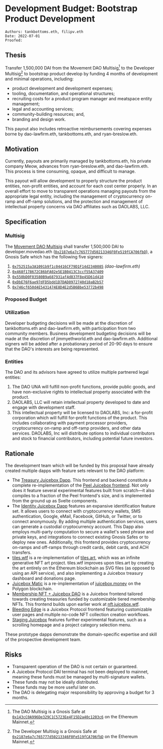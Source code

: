 # Development Budget: Bootstrap Product Development

```
Authors: tankbottoms.eth, filipv.eth
Date: 2022-07-01
Proofed:
```

## Thesis

Transfer 1,500,000 DAI from the Movement DAO Multisig[^1] to the Developer Multisig[^2] to bootstrap product develop by funding 4 months of development and minimal operations, including:
- product development and development expenses;
- tooling, documentation, and operational structures;
- recruiting costs for a product program manager and meatspace entity management;
- legal and accounting services; 
- community-building resources; and,
- branding and design work.

This payout also includes retroactive reimbursements covering expenses borne by dao-lawfirm.eth, tankbottoms.eth, and ryan-breslow.eth.

## Motivation

Currently, payouts are primarily managed by tankbottoms.eth, his private company Meow, advances from ryan-breslow.eth, and dao-lawfirm.eth. This process is time consuming, opaque, and difficult to manage.

This payout will allow development to properly structure the product entities, non-profit entities, and account for each cost center properly. In an overall effort to move to transparent operations managing payouts from the appropriate legal entity, including the management of cryptocurrency on-ramp and off-ramp solutions, and the protection and management of intellectual property concerns via DAO affiliates such as DAOLABS, LLC.

## Specification

### Multisig

The [Movement DAO Multisig](https://gov.move.xyz/dao/governance/multisig) shall transfer 1,500,000 DAI to developer.movedao.eth ([`0x2187e6a7c765777d50213346F0Fe519fCA706fbD`](https://etherscan.io/address/0x2187e6a7c765777d50213346F0Fe519fCA706fbD)), a Gnosis Safe which has the following five signers:

1. [`0x752515a3A1091b9f1c04416CF79D1F14d2340085`](https://etherscan.io/address/0x752515a3A1091b9f1c04416CF79D1F14d2340085) _(dao-lawfirm.eth)_
2. [`0x468f178672C86bFA02e5E1B0413C3ccf55A37409`](https://etherscan.io/address/0x468f178672C86bFA02e5E1B0413C3ccf55A37409)
3. [`0x550bD0F03580B9a687931af4d837F8e45D61d410`](https://etherscan.io/address/0x550bD0F03580B9a687931af4d837F8e45D61d410)
4. [`0xDbE76F6ae97dFD5bdd1D7DAD8972740d18aB2b57`](https://etherscan.io/address/0xDbE76F6ae97dFD5bdd1D7DAD8972740d18aB2b57)
5. [`0x746cf650d4E5431474E8D4E2d5B6Bbe53772b498`](https://etherscan.io/address/0x746cf650d4E5431474E8D4E2d5B6Bbe53772b498)

### Proposed Budget

### Utilization

Developer budgeting decisions will be made at the discretion of tankbottoms.eth and dao-lawfirm.eth, with participation from two community members. Business development budgeting decisions will be made at the discretion of jimmyethworld.eth and dao-lawfirm.eth. Additional signers will be added after a probationary period of 20-90 days to ensure that the DAO's interests are being represented.

### Entities

The DAO and its advisors have agreed to utilize multiple partnered legal entities:

1. The DAO UNA will fulfill non-profit functions, provide public goods, and have non-exclusive rights to intellectual property associated with the product.
2. DAOLABS, LLC will retain intellectual property developed to date and engage with development staff.
3. This intellectual property will be licensed to DAOLABS, Inc: a for-profit corporation which will fulfill for-profit functions of the product. This includes collaborating with payment processor providers, cryptocurrency on-ramp and off-ramp providers, and other data services. DAOLABS, Inc will distribute options to individual contributors and stock to financial contributors, including potential future investors.

## Rationale

The development team which will be funded by this proposal have already created multiple dapps with feature sets relevant to the DAO platform:

-   The [Treasury Juicebox Dapp](https://juicebox.wtf/). This frontend and backend constitute a complete re-implementation of the [Peel Juicebox frontend](https://juicebox.money). Not only does it feature several experimental features built from scratch—it also compiles to a fraction of the Peel frontend's size, and is implemented from the ground up as Svelte components.
-   The [Identity Juicebox Dapp](https://identity-develop.web.app/) features an expansive identification feature set. It allows users to connect with cryptocurrency wallets, SMS authentication, Google, eMail, Facebook, GitHub, or Twitter, or to connect anonymously. By adding multiple authentication services, users can generate a custodial cryptocurrency account. This Dapp also employs multi-party computation to secure a wallet's seed phrase and private keys, and integrations to connect existing Gnosis Safes or to deploy new ones. Additionally, this frontend provides cryptocurrency on-ramps and off-ramps through credit cards, debit cards, and ACH transfers.
-   [tiles.wtf](https://tiles.wtf) is a re-implementation of [tiles.art](https://tiles.art), which was an infinite generative NFT art project. tiles.wtf improves upon tiles.art by creating the art entirely on the Ethereum blockchain as SVG files (as opposed to using an API service), and also implementing a Juicebox treasury dashboard and donations page.
-   [Juicebox Matic](https://matic.tankbottoms.xyz/) is a re-implementation of [juicebox.money](https://juicebox.money) on the Polygon blockchain.
-   [Membership NFT + Juicebox DAO](https://membership.juicebox.wtf/) is a Juicebox frontend tailored towards creating treasuries funded by customizable tiered membership NFTs. This frontend builds upon earlier work at [nft.juicebox.wtf](https://nft.juicebox.wtf/).
-   [Bleeding Edge](https://bleeding-edge.juicebox.wtf/) is a Juicebox Protocol frontend featuring customizable user pages and multiple no-code NFT collection creation workflows.
-   [Staging Juicebox](https://staging.juicebox.wtf/) features further experimental features, such as a scrolling homepage and a project category selection menu.

These prototype dapps demonstrate the domain-specific expertise and skill of the prospective development team.

## Risks

-   Transparent operation of the DAO is not certain or guaranteed.
-   A Juicebox Protocol DAI terminal has not been deployed to mainnet, meaning these funds must be managed by multi-signature wallets.
-   These funds may not be ideally distributed.
-   These funds may be more useful later on.
-   The DAO is delegating major responsibility by approving a budget for 3 months.

[^1]: The DAO Multisig is a Gnosis Safe at [`0x143cC0A996De329C1C5723Ee4F15D2a40c1203c6`](https://etherscan.io/address/0x143cC0A996De329C1C5723Ee4F15D2a40c1203c6) on the Ethereum Mainnet.
[^2]: The Developer Multisig is a Gnosis Safe at [`0x2187e6a7c765777d50213346F0Fe519fCA706fbD`](https://etherscan.io/address/0x2187e6a7c765777d50213346F0Fe519fCA706fbD) on the Ethereum Mainnet.
